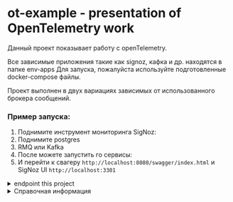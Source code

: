 # ot-example - presentation of OpenTelemetry work

Данный проект показывает работу с openTelemetry.

Все зависимые приложения такие как signoz, кафка и др. находятся в папке env-apps
Для запуска, пожалуйста используйте подготовленные docker-compose файлы.

Проект выполнен в двух вариациях зависимых от использованного брокера сообщений.

### Пример запуска:

1. Поднимите инструмент мониторинга SigNoz:
2. Поднимите postgres
3. RMQ или Kafka
4. После можете запустить го сервисы:
5. И перейти к свагеру `http://localhost:8080/swagger/index.html` и SigNoz UI `http://localhost:3301`

<details>
  <summary>endpoint this project</summary>

1. http://localhost:8080/swagger/index.html - service main swagger
2. http://localhost:9081/msg/{id} - service read http route
3. http://localhost:9080 - service read grpc route
4. http://localhost:3301 - SigNoz ui
5. jdbc:postgresql://localhost:5432/example - database
6. localhost:4317 - Collector URL
7. localhost:9092 - Kafka
8. localhost:5672 - RMQ
9. http://localhost:15672 - RMQ UI
</details>


<details>
  <summary>Справочная информация</summary>

1. https://opentelemetry.io/ - OpenTelemetry is a collection of tools, APIs, and SDKs
2. https://habr.com/ru/company/ru_mts/blog/537892/ - OpenTelemetry на практике
3. https://signoz.io/blog/monitoring-your-go-application-with-signoz/ - Golang application performance with SigNoz
</details>